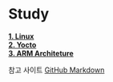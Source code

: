 # Study

[**1. Linux**](Linux/INDEX.md)  
[**2. Yocto**](Etc/Yocto/INDEX.md)  
[**3. ARM Architeture**](Etc/Arm/INDEX.md)  




참고 사이트 [GitHub Markdown](https://docs.github.com/en/get-started/writing-on-github/getting-started-with-writing-and-formatting-on-github/basic-writing-and-formatting-syntax)